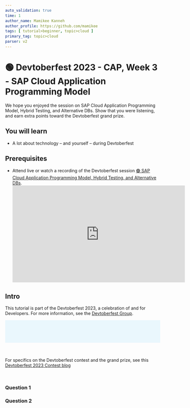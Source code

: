 ```yaml
---
auto_validation: true
time: 1
author_name: Mamikee Kanneh
author_profile: https://github.com/mamikee
tags: [ tutorial>beginner, topic>cloud ]
primary_tag: topic>cloud
parser: v2
---
```


# 🟢 Devtoberfest 2023 - CAP, Week 3 - SAP Cloud Application Programming Model

<!-- description --> We hope you enjoyed the session on SAP Cloud Application Programming Model, Hybrid Testing, and Alternative DBs. Show that you were listening, and earn extra points toward the Devtoberfest grand prize.

## You will learn

- A lot about technology – and yourself – during Devtoberfest

## Prerequisites

- Attend live or watch a recording of the Devtoberfest session [🟢 SAP Cloud Application Programming Model, Hybrid Testing, and Alternative DBs](https://www.youtube.com/watch?v=vqub4vJbZX8). <iframe width="560" height="315" src="https://www.youtube.com/embed/vqub4vJbZX8" frameborder="0" allowfullscreen></iframe>

## Intro

This tutorial is part of the Devtoberfest 2023, a celebration of and for Developers. For more information, see the [Devtoberfest Group](https://groups.community.sap.com/t5/devtoberfest/gh-p/Devtoberfest).

![Devtoberfest](devtoberfest-banner.gif)

&nbsp;

For specifics on the Devtoberfest contest and the grand prize, see this [Devtoberfest 2023 Contest blog](https://groups.community.sap.com/t5/devtoberfest-blog-posts/devtoberfest-2023-contest/ba-p/9357)

&nbsp;

### Question 1

### Question 2